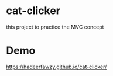 # cat-clicker
this project to practice the MVC concept

# Demo
https://hadeerfawzy.github.io/cat-clicker/